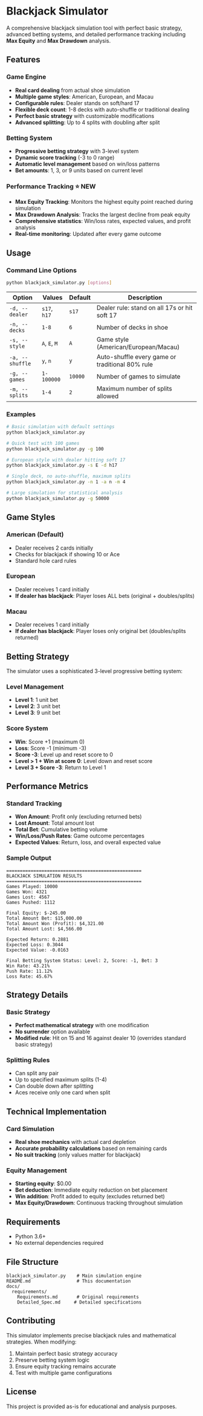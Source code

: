 # Blackjack Simulator

A comprehensive blackjack simulation tool with perfect basic strategy, advanced betting systems, and detailed performance tracking including **Max Equity** and **Max Drawdown** analysis.

## Features

### Game Engine
- **Real card dealing** from actual shoe simulation
- **Multiple game styles**: American, European, and Macau
- **Configurable rules**: Dealer stands on soft/hard 17
- **Flexible deck count**: 1-8 decks with auto-shuffle or traditional dealing
- **Perfect basic strategy** with customizable modifications
- **Advanced splitting**: Up to 4 splits with doubling after split

### Betting System
- **Progressive betting strategy** with 3-level system
- **Dynamic score tracking** (-3 to 0 range)
- **Automatic level management** based on win/loss patterns
- **Bet amounts**: 1, 3, or 9 units based on current level

### Performance Tracking ⭐ **NEW**
- **Max Equity Tracking**: Monitors the highest equity point reached during simulation
- **Max Drawdown Analysis**: Tracks the largest decline from peak equity
- **Comprehensive statistics**: Win/loss rates, expected values, and profit analysis
- **Real-time monitoring**: Updated after every game outcome

## Usage

### Command Line Options

```bash
python blackjack_simulator.py [options]
```

| Option | Values | Default | Description |
|--------|--------|---------|-------------|
| `-d, --dealer` | `s17`, `h17` | `s17` | Dealer rule: stand on all 17s or hit soft 17 |
| `-n, --decks` | `1-8` | `6` | Number of decks in shoe |
| `-s, --style` | `A`, `E`, `M` | `A` | Game style (American/European/Macau) |
| `-a, --shuffle` | `y`, `n` | `y` | Auto-shuffle every game or traditional 80% rule |
| `-g, --games` | `1-100000` | `10000` | Number of games to simulate |
| `-m, --splits` | `1-4` | `2` | Maximum number of splits allowed |

### Examples

```bash
# Basic simulation with default settings
python blackjack_simulator.py

# Quick test with 100 games
python blackjack_simulator.py -g 100

# European style with dealer hitting soft 17
python blackjack_simulator.py -s E -d h17

# Single deck, no auto-shuffle, maximum splits
python blackjack_simulator.py -n 1 -a n -m 4

# Large simulation for statistical analysis
python blackjack_simulator.py -g 50000
```

## Game Styles

### American (Default)
- Dealer receives 2 cards initially
- Checks for blackjack if showing 10 or Ace
- Standard hole card rules

### European
- Dealer receives 1 card initially
- **If dealer has blackjack**: Player loses ALL bets (original + doubles/splits)

### Macau
- Dealer receives 1 card initially  
- **If dealer has blackjack**: Player loses only original bet (doubles/splits returned)

## Betting Strategy

The simulator uses a sophisticated 3-level progressive betting system:

### Level Management
- **Level 1**: 1 unit bet
- **Level 2**: 3 unit bet  
- **Level 3**: 9 unit bet

### Score System
- **Win**: Score +1 (maximum 0)
- **Loss**: Score -1 (minimum -3)
- **Score -3**: Level up and reset score to 0
- **Level > 1 + Win at score 0**: Level down and reset score
- **Level 3 + Score -3**: Return to Level 1

## Performance Metrics

### Standard Tracking
- **Won Amount**: Profit only (excluding returned bets)
- **Lost Amount**: Total amount lost
- **Total Bet**: Cumulative betting volume
- **Win/Loss/Push Rates**: Game outcome percentages
- **Expected Values**: Return, loss, and overall expected value

### Sample Output

```
==================================================
BLACKJACK SIMULATION RESULTS
==================================================
Games Played: 10000
Games Won: 4321
Games Lost: 4567
Games Pushed: 1112

Final Equity: $-245.00
Total Amount Bet: $15,000.00
Total Amount Won (Profit): $4,321.00
Total Amount Lost: $4,566.00

Expected Return: 0.2881
Expected Loss: 0.3044
Expected Value: -0.0163

Final Betting System Status: Level: 2, Score: -1, Bet: 3
Win Rate: 43.21%
Push Rate: 11.12%
Loss Rate: 45.67%
```

## Strategy Details

### Basic Strategy
- **Perfect mathematical strategy** with one modification
- **No surrender** option available
- **Modified rule**: Hit on 15 and 16 against dealer 10 (overrides standard basic strategy)

### Splitting Rules
- Can split any pair
- Up to specified maximum splits (1-4)
- Can double down after splitting
- Aces receive only one card when split

## Technical Implementation

### Card Simulation
- **Real shoe mechanics** with actual card depletion
- **Accurate probability calculations** based on remaining cards
- **No suit tracking** (only values matter for blackjack)

### Equity Management
- **Starting equity**: $0.00
- **Bet deduction**: Immediate equity reduction on bet placement
- **Win addition**: Profit added to equity (excludes returned bet)
- **Max Equity/Drawdown**: Continuous tracking throughout simulation

## Requirements

- Python 3.6+
- No external dependencies required

## File Structure

```
blackjack_simulator.py    # Main simulation engine
README.md                 # This documentation
docs/
  requirements/
    Requirements.md       # Original requirements
    Detailed_Spec.md     # Detailed specifications
```

## Contributing

This simulator implements precise blackjack rules and mathematical strategies. When modifying:

1. Maintain perfect basic strategy accuracy
2. Preserve betting system logic
3. Ensure equity tracking remains accurate
4. Test with multiple game configurations

## License

This project is provided as-is for educational and analysis purposes.